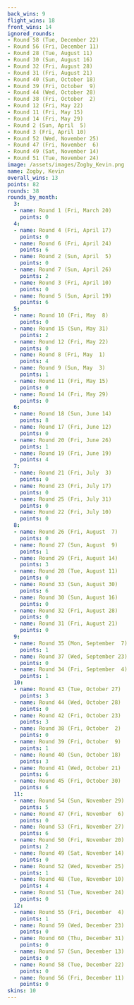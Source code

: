 ```yaml
---
back_wins: 9
flight_wins: 18
front_wins: 14
ignored_rounds:
- Round 58 (Tue, December 22)
- Round 56 (Fri, December 11)
- Round 28 (Tue, August 11)
- Round 30 (Sun, August 16)
- Round 32 (Fri, August 28)
- Round 31 (Fri, August 21)
- Round 40 (Sun, October 18)
- Round 39 (Fri, October  9)
- Round 44 (Wed, October 28)
- Round 38 (Fri, October  2)
- Round 12 (Fri, May 22)
- Round 11 (Fri, May 15)
- Round 14 (Fri, May 29)
- Round 2 (Sun, April  5)
- Round 3 (Fri, April 10)
- Round 52 (Wed, November 25)
- Round 47 (Fri, November  6)
- Round 49 (Sat, November 14)
- Round 51 (Tue, November 24)
image: /assets/images/Zogby_Kevin.png
name: Zogby, Kevin
overall_wins: 13
points: 82
rounds: 38
rounds_by_month:
  3:
  - name: Round 1 (Fri, March 20)
    points: 0
  4:
  - name: Round 4 (Fri, April 17)
    points: 0
  - name: Round 6 (Fri, April 24)
    points: 6
  - name: Round 2 (Sun, April  5)
    points: 0
  - name: Round 7 (Sun, April 26)
    points: 2
  - name: Round 3 (Fri, April 10)
    points: 0
  - name: Round 5 (Sun, April 19)
    points: 6
  5:
  - name: Round 10 (Fri, May  8)
    points: 0
  - name: Round 15 (Sun, May 31)
    points: 2
  - name: Round 12 (Fri, May 22)
    points: 0
  - name: Round 8 (Fri, May  1)
    points: 4
  - name: Round 9 (Sun, May  3)
    points: 1
  - name: Round 11 (Fri, May 15)
    points: 0
  - name: Round 14 (Fri, May 29)
    points: 0
  6:
  - name: Round 18 (Sun, June 14)
    points: 8
  - name: Round 17 (Fri, June 12)
    points: 0
  - name: Round 20 (Fri, June 26)
    points: 1
  - name: Round 19 (Fri, June 19)
    points: 4
  7:
  - name: Round 21 (Fri, July  3)
    points: 0
  - name: Round 23 (Fri, July 17)
    points: 0
  - name: Round 25 (Fri, July 31)
    points: 0
  - name: Round 22 (Fri, July 10)
    points: 0
  8:
  - name: Round 26 (Fri, August  7)
    points: 0
  - name: Round 27 (Sun, August  9)
    points: 1
  - name: Round 29 (Fri, August 14)
    points: 3
  - name: Round 28 (Tue, August 11)
    points: 0
  - name: Round 33 (Sun, August 30)
    points: 6
  - name: Round 30 (Sun, August 16)
    points: 0
  - name: Round 32 (Fri, August 28)
    points: 0
  - name: Round 31 (Fri, August 21)
    points: 0
  9:
  - name: Round 35 (Mon, September  7)
    points: 1
  - name: Round 37 (Wed, September 23)
    points: 0
  - name: Round 34 (Fri, September  4)
    points: 1
  10:
  - name: Round 43 (Tue, October 27)
    points: 3
  - name: Round 44 (Wed, October 28)
    points: 0
  - name: Round 42 (Fri, October 23)
    points: 3
  - name: Round 38 (Fri, October  2)
    points: 0
  - name: Round 39 (Fri, October  9)
    points: 1
  - name: Round 40 (Sun, October 18)
    points: 3
  - name: Round 41 (Wed, October 21)
    points: 6
  - name: Round 45 (Fri, October 30)
    points: 6
  11:
  - name: Round 54 (Sun, November 29)
    points: 5
  - name: Round 47 (Fri, November  6)
    points: 0
  - name: Round 53 (Fri, November 27)
    points: 6
  - name: Round 50 (Fri, November 20)
    points: 2
  - name: Round 49 (Sat, November 14)
    points: 0
  - name: Round 52 (Wed, November 25)
    points: 1
  - name: Round 48 (Tue, November 10)
    points: 4
  - name: Round 51 (Tue, November 24)
    points: 0
  12:
  - name: Round 55 (Fri, December  4)
    points: 1
  - name: Round 59 (Wed, December 23)
    points: 0
  - name: Round 60 (Thu, December 31)
    points: 0
  - name: Round 57 (Sun, December 13)
    points: 0
  - name: Round 58 (Tue, December 22)
    points: 0
  - name: Round 56 (Fri, December 11)
    points: 0
skins: 10
---
```

